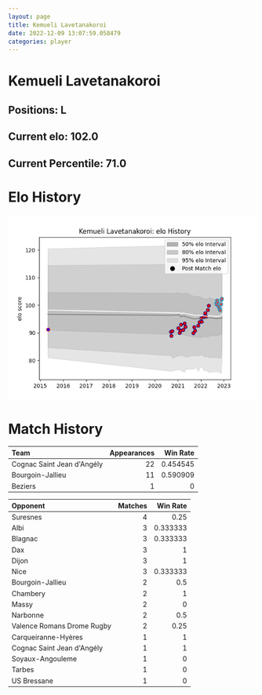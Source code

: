 ```yaml
---  
layout: page  
title: Kemueli Lavetanakoroi  
date: 2022-12-09 13:07:59.058479  
categories: player  
---
```

# Kemueli Lavetanakoroi

## Positions: L

## Current elo: 102.0

## Current Percentile: 71.0

# Elo History


![elo history](history_KemueliLavetanakoroi.png)
# Match History


| Team                       |   Appearances |   Win Rate |
|:---------------------------|--------------:|-----------:|
| Cognac Saint Jean d'Angély |            22 |   0.454545 |
| Bourgoin-Jallieu           |            11 |   0.590909 |
| Beziers                    |             1 |   0        |

| Opponent                   |   Matches |   Win Rate |
|:---------------------------|----------:|-----------:|
| Suresnes                   |         4 |   0.25     |
| Albi                       |         3 |   0.333333 |
| Blagnac                    |         3 |   0.333333 |
| Dax                        |         3 |   1        |
| Dijon                      |         3 |   1        |
| Nice                       |         3 |   0.333333 |
| Bourgoin-Jallieu           |         2 |   0.5      |
| Chambery                   |         2 |   1        |
| Massy                      |         2 |   0        |
| Narbonne                   |         2 |   0.5      |
| Valence Romans Drome Rugby |         2 |   0.25     |
| Carqueiranne-Hyères        |         1 |   1        |
| Cognac Saint Jean d'Angély |         1 |   1        |
| Soyaux-Angouleme           |         1 |   0        |
| Tarbes                     |         1 |   0        |
| US Bressane                |         1 |   0        |